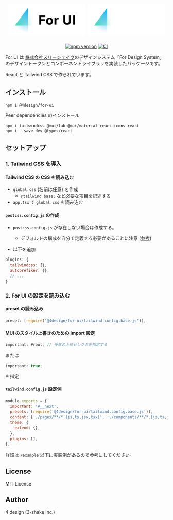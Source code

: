 <h1 align="center">
  <img width="240" src=".github/assets/fui_logo_logotype_light.svg#gh-light-mode-only" alt="For UI" title="For UI">
  <img width="240" src=".github/assets/fui_logo_logotype_dark.svg#gh-dark-mode-only">
</h1>

<div align="center">

[![npm version](https://badge.fury.io/js/@4design%2Ffor-ui.svg)](https://badge.fury.io/js/@4design%2Ffor-ui)
[![CI](https://github.com/4-design/for-ui/actions/workflows/ci.yml/badge.svg)](https://github.com/4-design/for-ui/actions/workflows/ci.yml)

</div>

For UI は <a href="https://3-shake.com">株式会社スリーシェイク</a>のデザインシステム「For Design System」のデザイントークンとコンポーネントライブラリを実装したパッケージです。

React と Tailwind CSS で作られています。

## インストール

```
npm i @4design/for-ui
```

Peer dependencies のインストール

```
npm i tailwindcss @mui/lab @mui/material react-icons react
npm i --save-dev @types/react
```

## セットアップ

### 1. Tailwind CSS を導入

#### Tailwind CSS の CSS を読み込む

- `global.css` (名前は任意) を作成
  - `@tailwind base;` など必要な項目を記述する
- `app.tsx` で `global.css` を読み込む

#### `postcss.config.js` の作成

- `postcss.config.js` が存在しない場合は作成する。

  - デフォルトの構成を自分で定義する必要があることに注意 ([参考](https://nextjs.org/docs/advanced-features/customizing-postcss-config#customizing-plugins))

- 以下を追加

```js
plugins: {
  tailwindcss: {},
  autoprefixer: {},
  // ...
}
```

### 2. For UI の設定を読み込む

#### preset の読み込み

```js
preset: [require('@4design/for-ui/tailwind.config.base.js')],
```

#### MUI のスタイル上書きのための import 設定

```js
important: #root, // 任意の上位セレクタを指定する
```

または

```js
important: true;
```

を指定

#### `tailwind.config.js` 設定例

```js
module.exports = {
  important: '#__next',
  presets: [require('@4design/for-ui/tailwind.config.base.js')],
  content: ['./pages/**/*.{js,ts,jsx,tsx}', './components/**/*.{js,ts,jsx,tsx}'],
  theme: {
    extend: {},
  },
  plugins: [],
};
```

詳細は `/example` 以下に実装例があるので参考にしてください。

## License

MIT License

## Author

4 design (3-shake Inc.)
